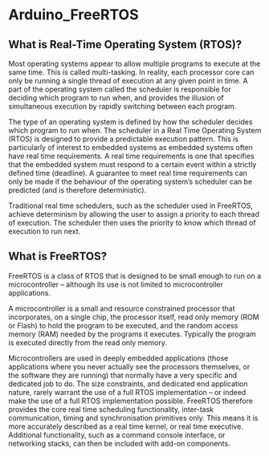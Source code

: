 # Arduino_FreeRTOS

## What is Real-Time Operating System (RTOS)?
Most operating systems appear to allow multiple programs to execute at the same time. This is called multi-tasking. In reality, each processor core can only be running a single thread of execution at any given point in time. A part of the operating system called the scheduler is responsible for deciding which program to run when, and provides the illusion of simultaneous execution by rapidly switching between each program.

The type of an operating system is defined by how the scheduler decides which program to run when. The scheduler in a Real Time Operating System (RTOS) is designed to provide a predictable execution pattern. This is particularly of interest to embedded systems as embedded systems often have real time requirements. A real time requirements is one that specifies that the embedded system must respond to a certain event within a strictly defined time (deadline). A guarantee to meet real time requirements can only be made if the behaviour of the operating system’s scheduler can be predicted (and is therefore deterministic).

Traditional real time schedulers, such as the scheduler used in FreeRTOS, achieve determinism by allowing the user to assign a priority to each thread of execution. The scheduler then uses the priority to know which thread of execution to run next.

## What is FreeRTOS?
FreeRTOS is a class of RTOS that is designed to be small enough to run on a microcontroller – although its use is not limited to microcontroller applications.

A microcontroller is a small and resource constrained processor that incorporates, on a single chip, the processor itself, read only memory (ROM or Flash) to hold the program to be executed, and the random access memory (RAM) needed by the programs it executes. Typically the program is executed directly from the read only memory.

Microcontrollers are used in deeply embedded applications (those applications where you never actually see the processors themselves, or the software they are running) that normally have a very specific and dedicated job to do. The size constraints, and dedicated end application nature, rarely warrant the use of a full RTOS implementation – or indeed make the use of a full RTOS implementation possible. FreeRTOS therefore provides the core real time scheduling functionality, inter-task communication, timing and synchronisation primitives only. This means it is more accurately described as a real time kernel, or real time executive. Additional functionality, such as a command console interface, or networking stacks, can then be included with add-on components.

